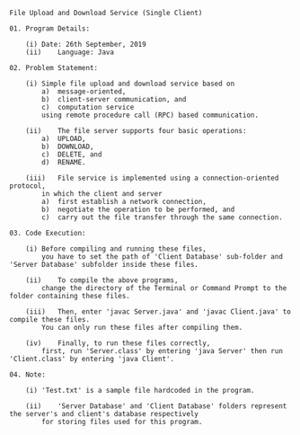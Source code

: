 
	File Upload and Download Service (Single Client)

	01.	Program Details:

		(i)	Date: 26th September, 2019
		(ii)	Language: Java

	02.	Problem Statement:

		(i)	Simple file upload and download service based on
			a)	message-oriented,
			b)	client-server communication, and
			c)	computation service
			using remote procedure call (RPC) based communication.

		(ii)	The file server supports four basic operations:
			a)	UPLOAD,
			b)	DOWNLOAD,
			c)	DELETE, and
			d)	RENAME.

		(iii)	File service is implemented using a connection-oriented protocol,
			in which the client and server
			a)	first establish a network connection,
			b)	negotiate the operation to be performed, and
			c)	carry out the file transfer through the same connection.

	03.	Code Execution:

		(i)	Before compiling and running these files,
			you have to set the path of 'Client Database' sub-folder and 'Server Database' subfolder inside these files.

		(ii)	To compile the above programs,
			change the directory of the Terminal or Command Prompt to the folder containing these files.

		(iii)	Then, enter 'javac Server.java' and 'javac Client.java' to compile these files.
			You can only run these files after compiling them.

		(iv)	Finally, to run these files correctly,
			first, run 'Server.class' by entering 'java Server' then run 'Client.class' by entering 'java Client'.

	04.	Note:

		(i)	'Test.txt' is a sample file hardcoded in the program.

		(ii)	'Server Database' and 'Client Database' folders represent the server's and client's database respectively
			for storing files used for this program.
